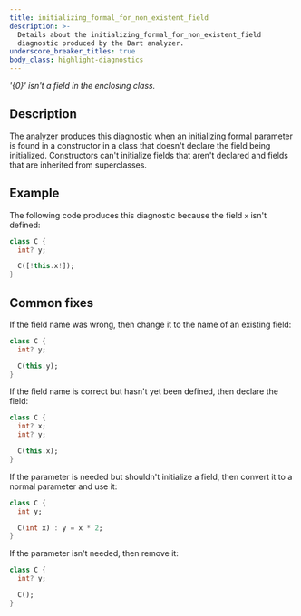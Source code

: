 ```yaml
---
title: initializing_formal_for_non_existent_field
description: >-
  Details about the initializing_formal_for_non_existent_field
  diagnostic produced by the Dart analyzer.
underscore_breaker_titles: true
body_class: highlight-diagnostics
---
```


_'{0}' isn't a field in the enclosing class._

## Description

The analyzer produces this diagnostic when an initializing formal
parameter is found in a constructor in a class that doesn't declare the
field being initialized. Constructors can't initialize fields that aren't
declared and fields that are inherited from superclasses.

## Example

The following code produces this diagnostic because the field `x` isn't
defined:

```dart
class C {
  int? y;

  C([!this.x!]);
}
```

## Common fixes

If the field name was wrong, then change it to the name of an existing
field:

```dart
class C {
  int? y;

  C(this.y);
}
```

If the field name is correct but hasn't yet been defined, then declare the
field:

```dart
class C {
  int? x;
  int? y;

  C(this.x);
}
```

If the parameter is needed but shouldn't initialize a field, then convert
it to a normal parameter and use it:

```dart
class C {
  int y;

  C(int x) : y = x * 2;
}
```

If the parameter isn't needed, then remove it:

```dart
class C {
  int? y;

  C();
}
```
